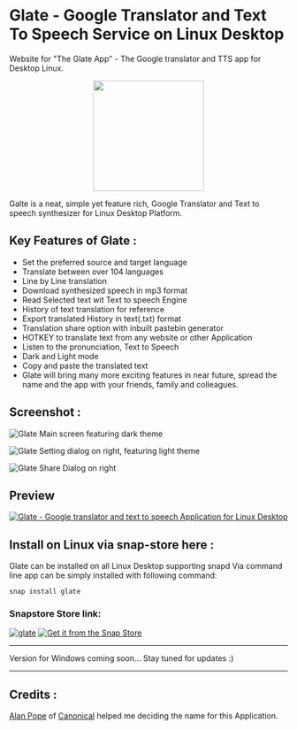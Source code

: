 

# Glate - Google Translator and Text To Speech Service on Linux Desktop
Website for "The Glate App" - The Google translator and TTS app for Desktop Linux.
<p align="center">
  <img width="200" height="200" src="https://github.com/keshavbhatt/glate/blob/master/icons/icon-256.png?raw=true">
</p>

Galte is a neat, simple yet feature rich, Google Translator and Text to speech synthesizer for Linux Desktop Platform.

## Key Features of Glate :

-   Set the preferred source and target language
-   Translate between over 104 languages
-   Line by Line translation
-   Download synthesized speech in mp3 format
-   Read Selected text wit Text to speech Engine
-   History of text translation for reference
-   Export translated History in text(.txt) format
-   Translation share option with inbuilt pastebin generator
-   HOTKEY to translate text from any website or other Application
-   Listen to the pronunciation, Text to Speech
-   Dark and Light mode
-   Copy and paste the translated text
-   Glate will bring many more exciting features in near future, spread the name and the app with your friends, family and colleagues.

## Screenshot :
![Glate Main screen featuring dark theme](https://github.com/keshavbhatt/glate/blob/master/screenshots/1.jpg?raw=true)

![Glate Setting dialog on right, featuring light theme ](https://github.com/keshavbhatt/glate/blob/master/screenshots/2.jpg?raw=true)


![Glate Share Dialog on right](https://github.com/keshavbhatt/glate/blob/master/screenshots/3.jpg?raw=true)

## Preview 

[![Glate - Google translator and text to speech Application for Linux Desktop](https://github.com/keshavbhatt/glate/blob/master/screenshots/preview.jpg?raw=true)](https://www.youtube.com/watch?v=FxTDqcIgk7g 
"Glate - Google translator and text to speech Application for Linux Desktop")


## Install on Linux via snap-store here :
Glate can be installed on all Linux Desktop supporting snapd
Via command line app can be simply installed with following command:

    snap install glate
### Snapstore Store link:
[![glate](https://snapcraft.io/glate/trending.svg)](https://snapcraft.io/glate)
[![Get it from the Snap Store](https://snapcraft.io/static/images/badges/en/snap-store-black.svg)](https://snapcraft.io/glate)
<hr>
 Version for Windows coming soon... Stay tuned for updates :)
<hr>

## Credits :
[Alan Pope](https://github.com/popey) of [Canonical](https://github.com/canonical) helped me deciding the name for this Application.



